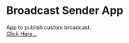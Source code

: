 # Broadcast Sender App
App to publish custom broadcast.<br>
<a href="https://github.com/ManojCSE17/Broadcast-Sender">Click Here...</a>
